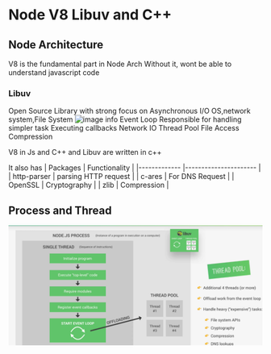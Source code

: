 # Node V8 Libuv and C++

## Node Architecture 

V8 is the fundamental part in Node Arch
Without it, wont be able to understand javascript code

### Libuv
Open Source Library with strong focus on Asynchronous I/O
OS,network system,File System
![image info](../images/01_Node_Arch.png)
Event Loop
  Responsible for handling simpler task 
  Executing callbacks
  Network IO
Thread Pool
  File Access
  Compression

V8  in  Js and C++  and Libuv are written in c++

It also has 
| Packages    	| Functionality        	|
|-------------	|----------------------	|
| http-parser 	| parsing HTTP request 	|
| c-ares      	| For DNS Request      	|
| OpenSSL     	| Cryptography         	|
| zlib        	| Compression          	|


## Process and Thread
![image info](./images/02_Process.png)
